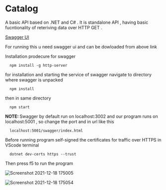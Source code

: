 # Catalog

A basic API based on .NET and C# . It is standalone API , having basic fucntionality of reteriving data over HTTP GET .



<a href = https://github.com/swagger-api/swagger-ui/releases> Swagger UI </a>

For running this u need swagger ui and can be dowloaded from above link

Installation prodecure for swagger 

```
  npm install -g http-server
```

for installation and starting the service of swagger navigate to directory where swagger is unpacked 

```
  npm install
```
then in same directory 

```
  npm start
```
<b> NOTE: </b>  Swagger by default run on localhost:3002 and our program runs on localhost:5001 , so change the port and in url like this

```
  localhost:5001/swagger/index.html
```

Before running program self-signed the certificates for traffic over HTTPS in VScode terminal 

```
  dotnet dev-certs https --trust
```
Then press f5 to run the program 

![Screenshot 2021-12-18 175005](https://user-images.githubusercontent.com/36817376/146640981-daca7242-8ad3-4cf6-a584-713cf155b1a5.png)





![Screenshot 2021-12-18 175054](https://user-images.githubusercontent.com/36817376/146640988-fc2cfba8-1cf2-4a7e-b84c-f05c7e8c250f.png)

